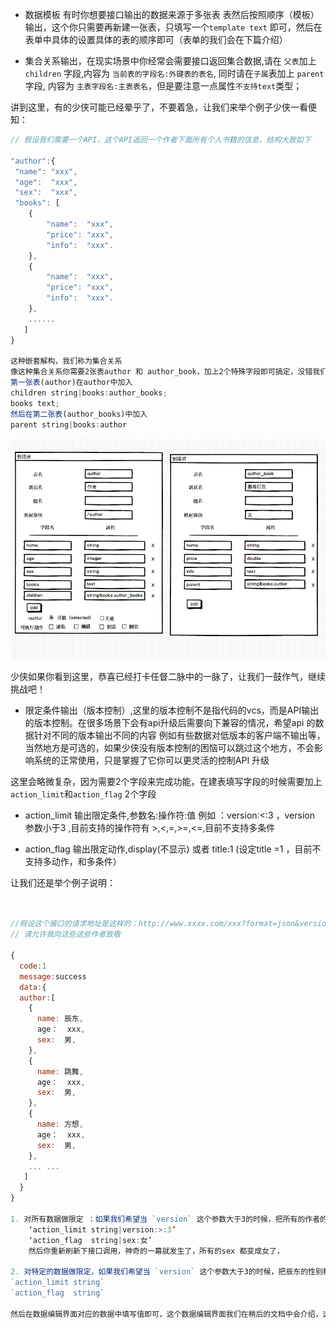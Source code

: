 


* 数据模板 有时你想要接口输出的数据来源于多张表 表然后按照顺序（模板）输出，这个你只需要再新建一张表，只填写一个`template text` 即可，然后在表单中具体的设置具体的表的顺序即可（表单的我们会在下篇介绍）

* 集合关系输出，在现实场景中你经常会需要接口返回集合数据,请在
`父表`加上 `children` 字段,内容为 `当前表的字段名:外键表的表名`,
同时请在`子属`表加上 `parent` 字段, 内容为 `主表字段名:主表表名`，但是要注意一点属性`不支持text`类型；

讲到这里，有的少侠可能已经晕乎了，不要着急，让我们来举个例子少侠一看便知：

``` javascript
// 假设我们需要一个API，这个API返回一个作者下面所有个人书籍的信息，结构大致如下

"author":{
 "name": "xxx",
 "age":  "xxx",
 "sex":  "xxx",
 "books": [
    {
        "name":  "xxx",
        "price": "xxx",
        "info":  "xxx".
    },
    {
        "name":  "xxx",
        "price": "xxx",
        "info":  "xxx".
    },
    ......
   ]
}

这种嵌套解构，我们称为集合关系
像这种集合关系你需要2张表author 和 author_book，加上2个特殊字段即可搞定，没错我们就是利用的默认值的功能
第一张表(author)在author中加入
children string|books:author_books;
books text;
然后在第二张表(author_books)中加入
parent string|books:author

```




![author_book1](../assets/author_book1.png)



少侠如果你看到这里，恭喜已经打卡任督二脉中的一脉了，让我们一鼓作气，继续挑战吧！


* 限定条件输出（版本控制）,这里的版本控制不是指代码的vcs，而是API输出的版本控制。在很多场景下会有api升级后需要向下兼容的情况，希望api 的数据针对不同的版本输出不同的内容
例如有些数据对低版本的客户端不输出等，当然地方是可选的，如果少侠没有版本控制的困恼可以跳过这个地方，不会影响系统的正常使用，只是掌握了它你可以更灵活的控制API 升级

这里会略微复杂，因为需要2个字段来完成功能，在建表填写字段的时候需要加上`action_limit`和`action_flag` 2个字段

*  action_limit	输出限定条件,参数名:操作符:值 例如 ：version:<:3 ，version 参数小于3 ,目前支持的操作符有 >,<,=,>=,<=,目前不支持多条件

*  action_flag	输出限定动作,display(不显示) 或者 title:1 (设定title =1 ，目前不支持多动作，和多条件）

让我们还是举个例子说明：
``` javascript


//假设这个接口的请求地址是这样的：http://www.xxxx.com/xxx?format=json&version=1&token=k23ds3a8d55ka/dsd
// 请允许我向这些这些作者致敬

{
  code:1
  message:success
  data:{
  author:[
    {
      name: 辰东,
      age：  xxx,
      sex:  男,
    },
    {
      name: 跳舞,
      age：  xxx,
      sex:  男,
    },
    {
      name: 方想,
      age：  xxx,
      sex:  男,
    },
    ... ...
   ]
  }
}

1. 对所有数据做限定 ：如果我们希望当 `version` 这个参数大于3的时候，把所有的作者的性别都改成女（-，-！）你只需要在在填写这些字段时候加上默认值
    ‘action_limit string|version:>:3’
    ‘action_flag  string|sex:女’
    然后你重新刷新下接口调用，神奇的一幕就发生了，所有的sex 都变成女了，

2. 对特定的数据做限定，如果我们希望当 `version` 这个参数大于3的时候，把辰东的性别都改成女（这不是长生界的残怨！），注意这里不要加默认值：直接添加这2个字段就好
`action_limit string`
`action_flag  string`

然后在数据编辑界面对应的数据中填写值即可，这个数据编辑界面我们在稍后的文档中会介绍，这里只要少侠记住这个概念即可

```
